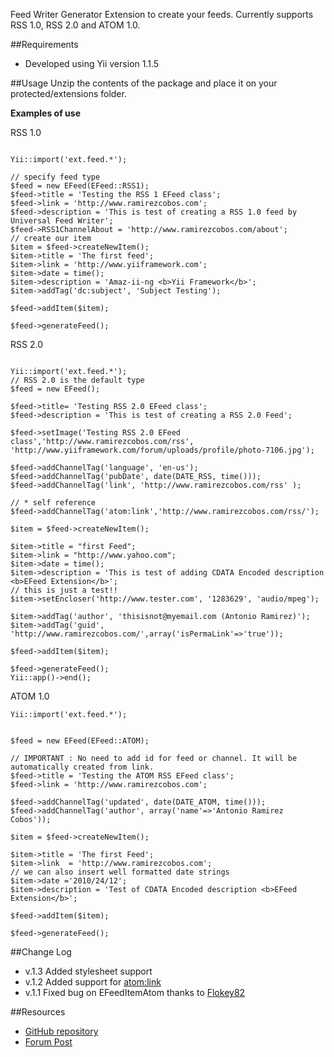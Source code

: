 Feed Writer Generator Extension to create your feeds. Currently supports RSS 1.0, RSS 2.0 and ATOM 1.0.

##Requirements  
- Developed using Yii version 1.1.5    

##Usage
Unzip the contents of the package and place it on your protected/extensions folder.

**Examples of use**

RSS 1.0

~~~

Yii::import('ext.feed.*');

// specify feed type
$feed = new EFeed(EFeed::RSS1);
$feed->title = 'Testing the RSS 1 EFeed class';
$feed->link = 'http://www.ramirezcobos.com';
$feed->description = 'This is test of creating a RSS 1.0 feed by Universal Feed Writer';
$feed->RSS1ChannelAbout = 'http://www.ramirezcobos.com/about';
// create our item	
$item = $feed->createNewItem();
$item->title = 'The first feed';
$item->link = 'http://www.yiiframework.com';
$item->date = time();
$item->description = 'Amaz-ii-ng <b>Yii Framework</b>';
$item->addTag('dc:subject', 'Subject Testing');
		
$feed->addItem($item);
		
$feed->generateFeed();
~~~

RSS 2.0

~~~

Yii::import('ext.feed.*');
// RSS 2.0 is the default type
$feed = new EFeed();

$feed->title= 'Testing RSS 2.0 EFeed class';
$feed->description = 'This is test of creating a RSS 2.0 Feed';

$feed->setImage('Testing RSS 2.0 EFeed class','http://www.ramirezcobos.com/rss',
'http://www.yiiframework.com/forum/uploads/profile/photo-7106.jpg');

$feed->addChannelTag('language', 'en-us');
$feed->addChannelTag('pubDate', date(DATE_RSS, time()));
$feed->addChannelTag('link', 'http://www.ramirezcobos.com/rss' );

// * self reference
$feed->addChannelTag('atom:link','http://www.ramirezcobos.com/rss/');

$item = $feed->createNewItem();

$item->title = "first Feed";
$item->link = "http://www.yahoo.com";
$item->date = time();
$item->description = 'This is test of adding CDATA Encoded description <b>EFeed Extension</b>';
// this is just a test!!
$item->setEncloser('http://www.tester.com', '1283629', 'audio/mpeg');

$item->addTag('author', 'thisisnot@myemail.com (Antonio Ramirez)');
$item->addTag('guid', 'http://www.ramirezcobos.com/',array('isPermaLink'=>'true'));

$feed->addItem($item);

$feed->generateFeed();
Yii::app()->end();
~~~

ATOM 1.0

~~~
Yii::import('ext.feed.*');


$feed = new EFeed(EFeed::ATOM);
		
// IMPORTANT : No need to add id for feed or channel. It will be automatically created from link.
$feed->title = 'Testing the ATOM RSS EFeed class';
$feed->link = 'http://www.ramirezcobos.com';
		
$feed->addChannelTag('updated', date(DATE_ATOM, time()));
$feed->addChannelTag('author', array('name'=>'Antonio Ramirez Cobos'));
		
$item = $feed->createNewItem();

$item->title = 'The first Feed';
$item->link  = 'http://www.ramirezcobos.com';
// we can also insert well formatted date strings
$item->date ='2010/24/12';
$item->description = 'Test of CDATA Encoded description <b>EFeed Extension</b>';
		
$feed->addItem($item);

$feed->generateFeed();
~~~

##Change Log  
*  v.1.3 Added stylesheet support 
*  v.1.2 Added support for [atom:link](http://workbench.cadenhead.org/news/3284/adding-atomlink-your-rss-feed "") 
*  v.1.1 Fixed bug on EFeedItemAtom thanks to [Flokey82](http://www.yiiframework.com/forum/index.php?/user/25919-flokey82/ "Flokey")

##Resources
 * [GitHub repository](https://github.com/tonydspaniard/Yii-extensions)  
 * [Forum Post](http://www.yiiframework.com/forum/index.php?/topic/14663-extension-efeed-extension/)
